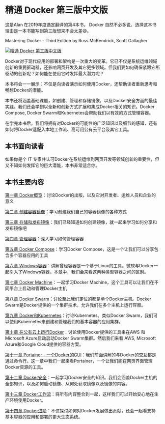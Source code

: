 # 精通 Docker 第三版中文版


这是Alan 在2019年度选定翻译的第4本书， Docker 自然不必多说，选择这本书理由是一本书能写到第三版想来不会太差😅。

Mastering Docker - Third Edition by Russ McKendrick, Scott Gallagher

[![精通 Docker 第三版中文版](http://upload-images.jianshu.io/upload_images/14565748-8acc253efaf0a3df.jpg?imageMogr2/auto-orient/strip%7CimageView2/2/w/1240)](http://alanhou.org/homepage/wp-content/uploads/2019/03/201903130903041.jpg) 

Docker对于现代应用的部署和架构是一次重大的变革。它已不仅是系统运维领域创新的重要驱动器，还影响网页开发及其它更多领域。但我们要如何确保紧跟它所驱动的创新呢？如何能在使用它时发挥最大潜力呢？

本书将会一一展示：不仅是向读者演示如何使用Docker，还帮助读者重新思考和畅想Docker的潜能。

本书还将涵盖基础课题，如创建、管理和存储镜像，以及Docker安全方面的最佳实践。我们还会学到以全新和创新方式扩展和集成Docker相关的知识。Docker Compose, Docker Swarm和Kubernetes会帮助我们以有效的方式管理容器。

在学完本书后，我们将拥有对Docker的可能性的广泛知识以及细节的感知，还有如何将Docker适配入本地工作流、高可用公有云平台及其它工具。

## 本书面向读者

如果你是个 IT 专家并认可Docker在系统运维到网页开发等领域创新的重要性，但又不知如何发挥它的巨大潜能，本书非常适合你。

## 本书主要内容

[第一章 Docker概览](https://alanhou.org/docker-overview/)：讨论Docker的出版，以及它对开发者、运维人员和企业的意义

[第二章 创建容器镜像](https://alanhou.org/building-container-images/)：学习创建我们自己的容器镜像的各种方式

[第三章 存储和发布镜像](https://alanhou.org/storing-distributing-images/)：我们已经知道如何创建镜像，就一起来学习如何分享和发布镜像吧

[第四章 管理容器](https://alanhou.org/managing-containers/)：深入学习如何管理容器

[第五章 Docker Compose](https://alanhou.org/docker-compose/)：学习Docker Compose，这是一个让我们可以分享包含多个容器应用的工具

[第六章 Windows容器](https://alanhou.org/windows-containers/)：讲解曾经容器是一个基于Linux的工具。微软与Docker一起引入了Windows容器。本章中，我们会来看这两种类型容器之间的区别。

[第七章 Docker Machine](https://alanhou.org/docker-machine/)：一起学习Docker Machine，这个工具可以让我们在不同平台上启动和管理Docker主机

[第八章 Docker Swarm](https://alanhou.org/docker-swarm/)：讨论至此我们定位的都是单个Docker主机。Docker Swarm是Docker提供的一个集群技术，允许我们在多个主机上运行容器。

[第九章 Docker和Kubernetes](https://alanhou.org/docker-kubernetes/)：讨论Kubernetes。类似Docker Swarm，我们可以使用Kubernetes来创建和管理我们的基本容器的应用集群。

[第十章 在公有云上运行Docker](https://alanhou.org/running-docker-public-clouds/)：讨论使用Docker提供的工具来在AWS 和Microsoft Azure启动启动Docker Swarm集群。然后我们来看 AWS, Microsoft Azure和Google Cloud提供的容器方案。

[第十一章 Portainer - 一个Docker的GUI](https://alanhou.org/portainer-gui-docker/)：我们前面讲解的与Docker的交互都是通过命令行。这一章中我们一起来看Portainer，一个让我们能在网页界面管理Docker资源的工具。

[第十二章 Docker安全](https://alanhou.org/docker-security/)：一起学习Docker安全的知识。我们会涵盖Docker主机的全部知识，以及如何启动镜像、从何处获取镜像以及镜像的内容。

[第十三章 Docker工作流](https://alanhou.org/docker-workflows/)：将所有内容整合到一起，这样我们可以开始安心地在生产环境使用Docker。

[第十四章 Docker进阶](https://alanhou.org/steps-docker/)：不仅探讨如何对Docker发展做出贡献，还会一起看支持基本容器的应用和部署的更大生态系统。


